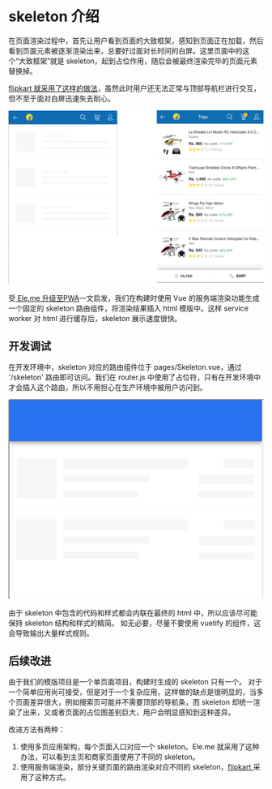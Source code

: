 # skeleton 介绍

在页面渲染过程中，首先让用户看到页面的大致框架，感知到页面正在加载，然后看到页面元素被逐渐渲染出来，总要好过面对长时间的白屏。这里页面中的这个“大致框架”就是 skeleton，起到占位作用，随后会被最终渲染完毕的页面元素替换掉。

[flipkart 就采用了这样的做法](http://tech-blog.flipkart.net/2016/03/)，虽然此时用户还无法正常与顶部导航栏进行交互，但不至于面对白屏迅速失去耐心。

![flipkart 中的 skeleton](./images/flipkart-skeleton.png)

受[ Ele.me 升级至PWA](https://medium.com/elemefe/upgrading-ele-me-to-progressive-web-app-2a446832e509)一文启发，我们在构建时使用 Vue 的服务端渲染功能生成一个固定的 skeleton 路由组件，将渲染结果插入 html 模版中。这样 service worker 对 html 进行缓存后，skeleton 展示速度很快。

## 开发调试

在开发环境中，skeleton 对应的路由组件位于 pages/Skeleton.vue，通过 '/skeleton' 路由即可访问。我们在 router.js 中使用了占位符，只有在开发环境中才会插入这个路由，所以不用担心在生产环境中被用户访问到。

![模版项目展示的 skeleton](./images/bpwa-skeleton.png)

由于 skeleton 中包含的代码和样式都会内联在最终的 html 中，所以应该尽可能保持 skeleton 结构和样式的精简。
如无必要，尽量不要使用 vuetify 的组件，这会导致输出大量样式规则。

## 后续改进

由于我们的模版项目是一个单页面项目，构建时生成的 skeleton 只有一个。
对于一个简单应用尚可接受，但是对于一个复杂应用，这样做的缺点是很明显的，当多个页面差异很大，例如搜索页可能并不需要顶部的导航条，而 skeleton 却统一渲染了出来，又或者页面的占位图差别巨大，用户会明显感知到这种差异。

改进方法有两种：
1. 使用多页应用架构，每个页面入口对应一个 skeleton。Ele.me 就采用了这种办法，可以看到主页和商家页面使用了不同的 skeleton。
2. 使用服务端渲染，部分关键页面的路由渲染对应不同的 skeleton，[flipkart ](http://tech-blog.flipkart.net/2016/03/)采用了这种方式。

